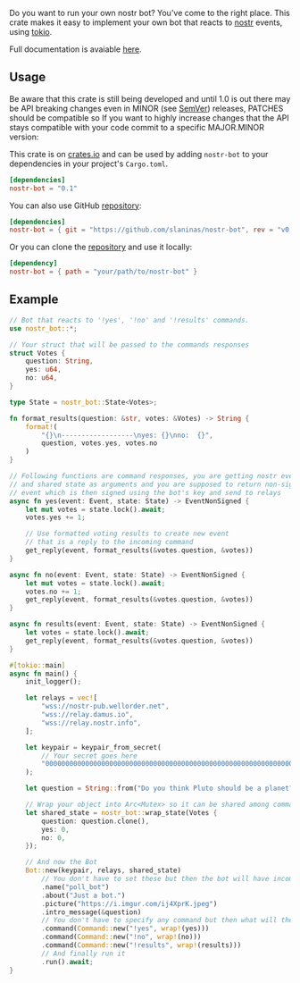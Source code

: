 Do you want to run your own nostr bot? You've come to the right place.
This crate makes it easy to implement your own bot that reacts to [nostr](https://github.com/nostr-protocol/nostr) events, using [tokio](https://github.com/tokio-rs/tokio).

Full documentation is avaiable [here](https://docs.rs/nostr-bot/latest/nostr_bot/).

## Usage
Be aware that this crate is still being developed and until 1.0 is out there may be API breaking changes
even in MINOR (see [SemVer](https://semver.org/)) releases, PATCHES should be compatible
so If you want to highly increase changes that the API stays compatible with your code commit to a specific MAJOR.MINOR version:

This crate is on [crates.io](https://crates.io/crates/nostr-bot) and can be
used by adding `nostr-bot` to your dependencies in your project's `Cargo.toml`.

```toml
[dependencies]
nostr-bot = "0.1"

```

You can also use GitHub [repository](https://github.com/slaninas/nostr-bot):
```toml
[dependencies]
nostr-bot = { git = "https://github.com/slaninas/nostr-bot", rev = "v0.1" }
```

Or you can clone the [repository](https://github.com/slaninas/nostr-bot) and use it locally:
```toml
[dependency]
nostr-bot = { path = "your/path/to/nostr-bot" }
```



## Example
```rust
// Bot that reacts to '!yes', '!no' and '!results' commands.
use nostr_bot::*;

// Your struct that will be passed to the commands responses
struct Votes {
    question: String,
    yes: u64,
    no: u64,
}

type State = nostr_bot::State<Votes>;

fn format_results(question: &str, votes: &Votes) -> String {
    format!(
        "{}\n------------------\nyes: {}\nno:  {}",
        question, votes.yes, votes.no
    )
}

// Following functions are command responses, you are getting nostr event
// and shared state as arguments and you are supposed to return non-signed
// event which is then signed using the bot's key and send to relays
async fn yes(event: Event, state: State) -> EventNonSigned {
    let mut votes = state.lock().await;
    votes.yes += 1;

    // Use formatted voting results to create new event
    // that is a reply to the incoming command
    get_reply(event, format_results(&votes.question, &votes))
}

async fn no(event: Event, state: State) -> EventNonSigned {
    let mut votes = state.lock().await;
    votes.no += 1;
    get_reply(event, format_results(&votes.question, &votes))
}

async fn results(event: Event, state: State) -> EventNonSigned {
    let votes = state.lock().await;
    get_reply(event, format_results(&votes.question, &votes))
}

#[tokio::main]
async fn main() {
    init_logger();

    let relays = vec![
        "wss://nostr-pub.wellorder.net",
        "wss://relay.damus.io",
        "wss://relay.nostr.info",
    ];

    let keypair = keypair_from_secret(
        // Your secret goes here
        "0000000000000000000000000000000000000000000000000000000000000001",
    );

    let question = String::from("Do you think Pluto should be a planet?");

    // Wrap your object into Arc<Mutex> so it can be shared among command handlers
    let shared_state = nostr_bot::wrap_state(Votes {
        question: question.clone(),
        yes: 0,
        no: 0,
    });

    // And now the Bot
    Bot::new(keypair, relays, shared_state)
        // You don't have to set these but then the bot will have incomplete profile info :(
        .name("poll_bot")
        .about("Just a bot.")
        .picture("https://i.imgur.com/ij4XprK.jpeg")
        .intro_message(&question)
        // You don't have to specify any command but then what will the bot do? Nothing.
        .command(Command::new("!yes", wrap!(yes)))
        .command(Command::new("!no", wrap!(no)))
        .command(Command::new("!results", wrap!(results)))
        // And finally run it
        .run().await;
}
```
